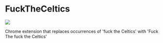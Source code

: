FuckTheCeltics
=============

![](source/logo.png)

Chrome extension that replaces occurrences of 'fuck the Celtics' with 'Fuck The fuck the Celtics'
